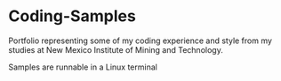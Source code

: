 # Coding-Samples
Portfolio representing some of my coding experience and style from my studies at New Mexico Institute of Mining and Technology.

Samples are runnable in a Linux terminal
